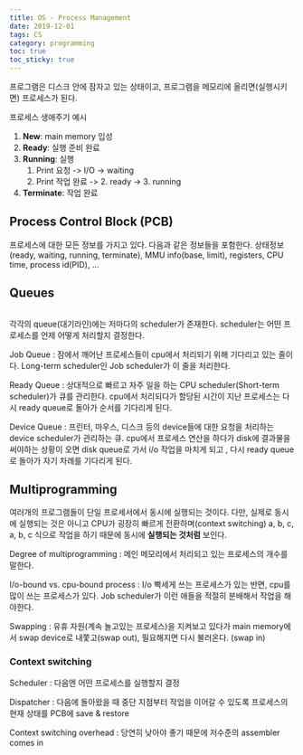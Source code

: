 ```yaml
---
title: OS - Process Management
date: 2019-12-01
tags: CS
category: programming
toc: true
toc_sticky: true
--- 
```


프로그램은 디스크 안에 잠자고 있는 상태이고, 프로그램을 메모리에 올리면(실행시키면) 프로세스가 된다.  

프로세스 생애주기 예시

1. **New**: main memory 입성
2. **Ready**: 실행 준비 완료
3. **Running**: 실행
    1. Print 요청 -> I/O -> waiting
    2. Print 작업 완료 -> 2. ready -> 3. running
4. **Terminate**: 작업 완료

## Process Control Block (PCB)

프로세스에 대한 모든 정보를 가지고 있다.  다음과 같은 정보들을 포함한다.
상태정보(ready, waiting, running, terminate), MMU info(base, limit), registers, CPU time, process id(PID), ...

## Queues

<figure style="width: 500px"  class="align-center">
  <img src="{{ site.url }}{{ site.baseurl }}/assets/img/post/os/ProcessManagement/process.jpg" alt="">
  <figcaption></figcaption>
</figure>

각각의 queue(대기라인)에는 저마다의 scheduler가 존재한다. scheduler는 어떤 프로세스를 언제 어떻게 처리할지 결정한다.

Job Queue
: 잠에서 깨어난 프로세스들이 cpu에서 처리되기 위해 기다리고 있는 줄이다. Long-term scheduler인 Job scheduler가 이 줄을 처리한다.

Ready Queue
: 상대적으로 빠르고 자주 일을 하는 CPU scheduler(Short-term scheduler)가 큐를 관리한다. cpu에서 처리되다가 할당된 시간이 지난 프로세스는 다시 ready queue로 돌아가 순서를 기다리게 된다.

Device Queue
: 프린터, 마우스, 디스크 등의 device들에 대한 요청을 처리하는 device scheduler가 관리하는 큐. cpu에서 프로세스 연산을 하다가 disk에 결과물을 써야하는 상황이 오면 disk queue로 가서 i/o 작업을 마치게 되고 , 다시 ready queue로 돌아가 자기 차례를 기다리게 된다.

## Multiprogramming

여러개의 프로그램들이 단일 프로세서에서 동시에 실행되는 것이다. 다만, 실제로 동시에 실행되는 것은 아니고 CPU가 굉장히 빠르게 전환하며(context switching) a, b, c, a, b, c 식으로 작업을 하기 때문에 동시에 **실행되는 것처럼** 보인다.

Degree of multiprogramming
: 메인 메모리에서 처리되고 있는 프로세스의 개수를 말한다.

I/o-bound vs. cpu-bound process
: I/o 빡세게 쓰는 프로세스가 있는 반면, cpu를 많이 쓰는 프로세스가 있다. Job scheduler가 이런 애들을 적절히 분배해서 작업을 해야한다.

Swapping
: 유휴 자원(계속 놀고있는 프로세스)을 지켜보고 있다가 main memory에서 swap device로 내쫓고(swap out), 필요해지면 다시 불러온다. (swap in)

### Context switching

Scheduler
: 다음엔 어떤 프로세스를 실행할지 결정

Dispatcher
: 다음에 돌아왔을 때 중단 지점부터 작업을 이어갈 수 있도록 프로세스의 현재 상태를 PCB에 save & restore

Context switching overhead
: 당연히 낮아야 좋기 때문에 저수준의 assembler comes in
